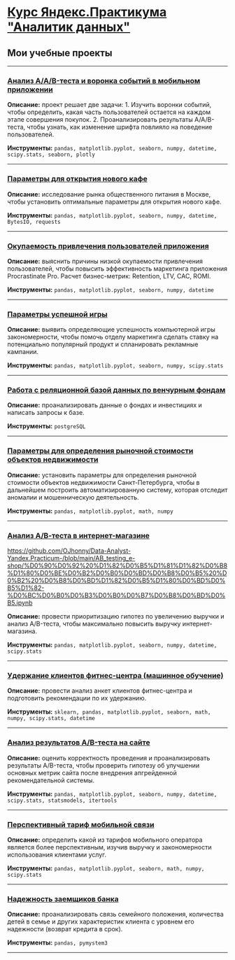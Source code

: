 # [Курс Яндекс.Практикума "Аналитик данных"](https://praktikum.yandex.ru/data-analyst/)
## Мои учебные проекты
<hr>

### <a href="https://github.com/OJhonny/Data-Analyst-Yandex.Practicum-/blob/main/AB-testing_and_voronka_in_app/%D0%90%D0%BD%D0%B0%D0%BB%D0%B8%D0%B7%20AAB-%D1%82%D0%B5%D1%81%D1%82%D0%B0%20%D0%B8%20%D0%B2%D0%BE%D1%80%D0%BE%D0%BD%D0%BA%D0%B0%20%D1%81%D0%BE%D0%B1%D1%8B%D1%82%D0%B8%D0%B9%20%D0%B2%20%D0%BC%D0%BE%D0%B1%D0%B8%D0%BB%D1%8C%D0%BD%D0%BE%D0%BC%20%D0%BF%D1%80%D0%B8%D0%BB%D0%BE%D0%B6%D0%B5%D0%BD%D0%B8%D0%B8.ipynb" target="blank">Анализ A/A/B-теста и воронка событий в мобильном приложении</a>

**Описание:**
проект решает две задачи: 1. Изучить воронки событий, чтобы определить, какая часть пользователей остается на каждом этапе совершения покупок. 2. Проанализировать результаты A/A/B-теста, чтобы узнать, как изменение шрифта повлияло на поведение пользователей.

**Инструменты:**
`pandas, matplotlib.pyplot, seaborn, numpy, datetime, scipy.stats, seaborn, plotly`
<hr>

### <a href="https://github.com/OJhonny/Data-Analyst-Yandex.Practicum-/blob/main/Parameters_opening_cafe/%D0%9F%D0%B0%D1%80%D0%B0%D0%BC%D0%B5%D1%82%D1%80%D1%8B%20%D0%B4%D0%BB%D1%8F%20%D0%BE%D1%82%D0%BA%D1%80%D1%8B%D1%82%D0%B8%D1%8F%20%D0%BD%D0%BE%D0%B2%D0%BE%D0%B3%D0%BE%20%D0%BA%D0%B0%D1%84%D0%B5.ipynb" target="blank">Параметры для открытия нового кафе</a>

**Описание:**
исследование рынка общественного питания в Москве, чтобы установить оптимальные параметры для открытия нового кафе.

**Инструменты:**
`pandas, matplotlib.pyplot, seaborn, numpy, datetime, BytesIO, requests`
<hr>

### <a href="https://github.com/OJhonny/Data-Analyst-Yandex.Practicum-/blob/main/Payback_for_attracting_app_users/%D0%9E%D0%BA%D1%83%D0%BF%D0%B0%D0%B5%D0%BC%D0%BE%D1%81%D1%82%D1%8C%20%D0%BF%D1%80%D0%B8%D0%B2%D0%BB%D0%B5%D1%87%D0%B5%D0%BD%D0%B8%D1%8F%20%D0%BF%D0%BE%D0%BB%D1%8C%D0%B7%D0%BE%D0%B2%D0%B0%D1%82%D0%B5%D0%BB%D0%B5%D0%B9%20%D0%BF%D1%80%D0%B8%D0%BB%D0%BE%D0%B6%D0%B5%D0%BD%D0%B8%D1%8F.ipynb">Окупаемость привлечения пользователей приложения</a>

**Описание:**
выяснить причины низкой окупаемости привлечения пользователей, чтобы повысить эффективность маркетинга приложения Procrastinate Pro. Расчет бизнес-метрик: Retention, LTV, CAC, ROMI.

**Инструменты:**
`pandas, matplotlib.pyplot, seaborn, numpy, datetime`
<hr>

### <a href="https://github.com/OJhonny/Data-Analyst-Yandex.Practicum-/blob/main/Parameters_successful_game/%D0%9F%D0%B0%D1%80%D0%B0%D0%BC%D0%B5%D1%82%D1%80%D1%8B%20%D1%83%D1%81%D0%BF%D0%B5%D1%88%D0%BD%D0%BE%D0%B9%20%D0%B8%D0%B3%D1%80%D1%8B.ipynb">Параметры успешной игры</a>

**Описание:**
выявить определяющие успешность компьютерной игры закономерности, чтобы помочь отделу маркетинга сделать ставку на потенциально популярный продукт и спланировать рекламные кампании.

**Инструменты:**
`pandas, matplotlib.pyplot, seaborn, numpy, scipy.stats`
<hr>

### <a href="https://github.com/OJhonny/Data-Analyst-Yandex.Practicum-/blob/main/Working_with_relational_database/%D0%A0%D0%B0%D0%B1%D0%BE%D1%82%D0%B0%20%D1%81%20%D1%80%D0%B5%D0%BB%D1%8F%D1%86%D0%B8%D0%BE%D0%BD%D0%BD%D0%BE%D0%B9%20%D0%B1%D0%B0%D0%B7%D0%BE%D0%B9%20%D0%B4%D0%B0%D0%BD%D0%BD%D1%8B%D1%85%20%D0%BF%D0%BE%20%D0%B2%D0%B5%D0%BD%D1%87%D1%83%D1%80%D0%BD%D1%8B%D0%BC%20%D1%84%D0%BE%D0%BD%D0%B4%D0%B0%D0%BC.ipynb" target="blank">Работа с реляционной базой данных по венчурным фондам</a>

**Описание:**
проанализировать данные о фондах и инвестициях и написать запросы к базе.

**Инструменты:**
`postgreSQL`
<hr>

### <a href="https://github.com/OJhonny/Data-Analyst-Yandex.Practicum-/blob/main/Market_value_of_real_estate/%D0%9F%D0%B0%D1%80%D0%B0%D0%BC%D0%B5%D1%82%D1%80%D1%8B%20%D0%B4%D0%BB%D1%8F%20%D0%BE%D0%BF%D1%80%D0%B5%D0%B4%D0%B5%D0%BB%D0%B5%D0%BD%D0%B8%D1%8F%20%D1%80%D1%8B%D0%BD%D0%BE%D1%87%D0%BD%D0%BE%D0%B9%20%D1%81%D1%82%D0%BE%D0%B8%D0%BC%D0%BE%D1%81%D1%82%D0%B8%20%D0%BE%D0%B1%D1%8A%D0%B5%D0%BA%D1%82%D0%BE%D0%B2%20%D0%BD%D0%B5%D0%B4%D0%B2%D0%B8%D0%B6%D0%B8%D0%BC%D0%BE%D1%81%D1%82%D0%B8.ipynb" target="blank">Параметры для определения рыночной стоимости объектов недвижимости</a>

**Описание:**
установить параметры для определения рыночной стоимости объектов недвижимости Санкт-Петербурга, чтобы в дальнейшем построить автоматизированную систему, которая отследит аномалии и мошенническую деятельность.

**Инструменты:**
`pandas, matplotlib.pyplot, math, numpy`
<hr>

### <a href="https://github.com/OJhonny/Data-Analyst-Yandex.Practicum-/blob/main/AB_testing_e-shop/%D0%90%D0%92%20%D1%82%D0%B5%D1%81%D1%82%D0%B8%D1%80%D0%BE%D0%B2%D0%B0%D0%BD%D0%B8%D0%B5%20%D0%B2%20%D0%B8%D0%BD%D1%82%D0%B5%D1%80%D0%BD%D0%B5%D1%82-%D0%BC%D0%B0%D0%B3%D0%B0%D0%B7%D0%B8%D0%BD%D0%B5.ipynb" target="blank">Анализ А/В-теста в интернет-магазине</a>

https://github.com/OJhonny/Data-Analyst-Yandex.Practicum-/blob/main/AB_testing_e-shop/%D0%90%D0%92%20%D1%82%D0%B5%D1%81%D1%82%D0%B8%D1%80%D0%BE%D0%B2%D0%B0%D0%BD%D0%B8%D0%B5%20%D0%B2%20%D0%B8%D0%BD%D1%82%D0%B5%D1%80%D0%BD%D0%B5%D1%82-%D0%BC%D0%B0%D0%B3%D0%B0%D0%B7%D0%B8%D0%BD%D0%B5.ipynb

**Описание:**
провести приоритизацию гипотез по увеличению выручки и анализ A/B-теста, чтобы максимально повысить выручку интернет-магазина.

**Инструменты:**
`pandas, matplotlib.pyplot, seaborn, numpy, datetime, scipy.stats`
<hr>

### <a href="https://github.com/OJhonny/Data-Analyst-Yandex.Practicum-/blob/main/Fitness_center_customer_retention_(machine_learning)/%D0%A3%D0%B4%D0%B5%D1%80%D0%B6%D0%B0%D0%BD%D0%B8%D0%B5%20%D0%BA%D0%BB%D0%B8%D0%B5%D0%BD%D1%82%D0%BE%D0%B2%20%D1%84%D0%B8%D1%82%D0%BD%D0%B5%D1%81-%D1%86%D0%B5%D0%BD%D1%82%D1%80%D0%B0%20(%D0%BC%D0%B0%D1%88%D0%B8%D0%BD%D0%BD%D0%BE%D0%B5%20%D0%BE%D0%B1%D1%83%D1%87%D0%B5%D0%BD%D0%B8%D0%B5)%20.ipynb" target="blank">Удержание клиентов фитнес-центра (машинное обучение) </a>

**Описание:**
провести анализ анкет клиентов фитнес-центра и подготовить рекомендации по их удержанию.

**Инструменты:**
`sklearn, pandas, matplotlib.pyplot, seaborn, math, numpy, scipy.stats, datetime`
<hr>

### <a href="https://github.com/OJhonny/Data-Analyst-Yandex.Practicum-/blob/main/Projects/%D0%90%D0%BD%D0%B0%D0%BB%D0%B8%D0%B7%20%D1%80%D0%B5%D0%B7%D1%83%D0%BB%D1%8C%D1%82%D0%B0%D1%82%D0%BE%D0%B2%20AB-%D1%82%D0%B5%D1%81%D1%82%D0%B0%20%D0%BD%D0%B0%20%D1%81%D0%B0%D0%B9%D1%82%D0%B5.ipynb" target="blank">Анализ результатов A/B-теста на сайте</a>

**Описание:**
оценить корректность проведения и проанализировать результаты A/B-теста, чтобы проверить гипотезу об улучшении основных метрик сайта после внедрения апгрейденной рекомендательной системы.

**Инструменты:**
`pandas, matplotlib.pyplot, seaborn, numpy, datetime, scipy.stats, statsmodels, itertools`
<hr>

### <a href="https://github.com/OJhonny/Data-Analyst-Yandex.Practicum-/blob/main/Projects/%D0%9F%D0%B5%D1%80%D1%81%D0%BF%D0%B5%D0%BA%D1%82%D0%B8%D0%B2%D0%BD%D1%8B%D0%B9%20%D1%82%D0%B0%D1%80%D0%B8%D1%84%20%D0%BC%D0%BE%D0%B1%D0%B8%D0%BB%D1%8C%D0%BD%D0%BE%D0%B9%20%D1%81%D0%B2%D1%8F%D0%B7%D0%B8.ipynb" target="blank">Перспективный тариф мобильной связи</a>

**Описание:**
определить какой из тарифов  мобильного оператора является более перспективным, изучив выручку и закономерности использования клиентами услуг.

**Инструменты:**
`pandas, matplotlib.pyplot, seaborn, math, numpy, scipy.stats`
<hr>

### <a href="https://github.com/OJhonny/Data-Analyst-Yandex.Practicum-/blob/main/Projects/%D0%9D%D0%B0%D0%B4%D0%B5%D0%B6%D0%BD%D0%BE%D1%81%D1%82%D1%8C%20%D0%B7%D0%B0%D0%B5%D0%BC%D1%89%D0%B8%D0%BA%D0%BE%D0%B2%20%D0%B1%D0%B0%D0%BD%D0%BA%D0%B0.ipynb" target="blank" rel="noreferrer">Надежность заемщиков банка</a>

**Описание:**
проанализировать связь семейного положения, количества детей в семье и других характеристик клиента с уровнем его надежности (возврат кредита в срок).

**Инструменты:**
`pandas, pymystem3`
<hr>




